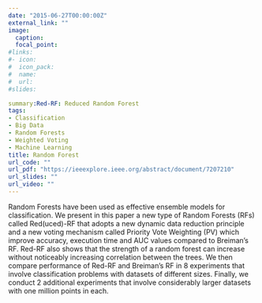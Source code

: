 ```yaml
---
date: "2015-06-27T00:00:00Z"
external_link: ""
image:
  caption: 
  focal_point: 
#links:
#- icon: 
#  icon_pack: 
#  name: 
#  url: 
#slides: 

summary:Red-RF: Reduced Random Forest
tags:
- Classification
- Big Data
- Random Forests
- Weighted Voting
- Machine Learning
title: Random Forest
url_code: ""
url_pdf: "https://ieeexplore.ieee.org/abstract/document/7207210"
url_slides: ""
url_video: ""
---
```


Random Forests have been used as effective ensemble models for classification. We present in this paper
a new type of Random Forests (RFs) called Red(uced)-RF that adopts a new dynamic data reduction principle and a new voting mechanism called Priority Vote Weighting (PV) which improve accuracy, execution time and AUC values compared to Breiman’s RF. Red-RF also shows that the strength of a random forest can increase without noticeably increasing correlation between the trees. We then compare performance of Red-RF and Breiman’s RF in 8 experiments that involve classification problems with datasets of different sizes. Finally, we conduct 2 additional experiments that involve considerably larger datasets with one million points in each.
